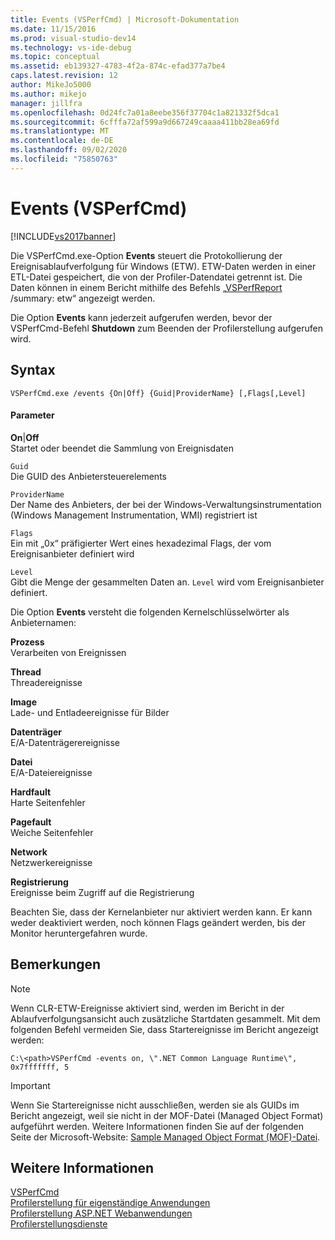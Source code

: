 ```yaml
---
title: Events (VSPerfCmd) | Microsoft-Dokumentation
ms.date: 11/15/2016
ms.prod: visual-studio-dev14
ms.technology: vs-ide-debug
ms.topic: conceptual
ms.assetid: eb139327-4783-4f2a-874c-efad377a7be4
caps.latest.revision: 12
author: MikeJo5000
ms.author: mikejo
manager: jillfra
ms.openlocfilehash: 0d24fc7a01a8eebe356f37704c1a821332f5dca1
ms.sourcegitcommit: 6cfffa72af599a9d667249caaaa411bb28ea69fd
ms.translationtype: MT
ms.contentlocale: de-DE
ms.lasthandoff: 09/02/2020
ms.locfileid: "75850763"
---
```

# <a name="events-vsperfcmd"></a>Events (VSPerfCmd)
[!INCLUDE[vs2017banner](../includes/vs2017banner.md)]

Die VSPerfCmd.exe-Option **Events** steuert die Protokollierung der Ereignisablaufverfolgung für Windows (ETW). ETW-Daten werden in einer ETL-Datei gespeichert, die von der Profiler-Datendatei getrennt ist. Die Daten können in einem Bericht mithilfe des Befehls „[VSPerfReport ](../profiling/vsperfreport.md) /summary: etw“ angezeigt werden.  
  
 Die Option **Events** kann jederzeit aufgerufen werden, bevor der VSPerfCmd-Befehl **Shutdown** zum Beenden der Profilerstellung aufgerufen wird.  
  
## <a name="syntax"></a>Syntax  
  
```  
VSPerfCmd.exe /events {On|Off} {Guid|ProviderName} [,Flags[,Level]  
```  
  
#### <a name="parameters"></a>Parameter  
 **On**|**Off**  
 Startet oder beendet die Sammlung von Ereignisdaten  
  
 `Guid`  
 Die GUID des Anbietersteuerelements  
  
 `ProviderName`  
 Der Name des Anbieters, der bei der Windows-Verwaltungsinstrumentation (Windows Management Instrumentation, WMI) registriert ist  
  
 `Flags`  
 Ein mit „0x“ präfigierter Wert eines hexadezimal Flags, der vom Ereignisanbieter definiert wird  
  
 `Level`  
 Gibt die Menge der gesammelten Daten an. `Level` wird vom Ereignisanbieter definiert.  
  
 Die Option **Events** versteht die folgenden Kernelschlüsselwörter als Anbieternamen:  
  
 **Prozess**  
 Verarbeiten von Ereignissen  
  
 **Thread**  
 Threadereignisse  
  
 **Image**  
 Lade- und Entladeereignisse für Bilder  
  
 **Datenträger**  
 E/A-Datenträgerereignisse  
  
 **Datei**  
 E/A-Dateiereignisse  
  
 **Hardfault**  
 Harte Seitenfehler  
  
 **Pagefault**  
 Weiche Seitenfehler  
  
 **Network**  
 Netzwerkereignisse  
  
 **Registrierung**  
 Ereignisse beim Zugriff auf die Registrierung  
  
 Beachten Sie, dass der Kernelanbieter nur aktiviert werden kann. Er kann weder deaktiviert werden, noch können Flags geändert werden, bis der Monitor heruntergefahren wurde.  
  
## <a name="remarks"></a>Bemerkungen  
  
> [!NOTE]
> Wenn CLR-ETW-Ereignisse aktiviert sind, werden im Bericht in der Ablaufverfolgungsansicht auch zusätzliche Startdaten gesammelt. Mit dem folgenden Befehl vermeiden Sie, dass Startereignisse im Bericht angezeigt werden:  
  
```  
C:\<path>VSPerfCmd -events on, \".NET Common Language Runtime\", 0x7fffffff, 5  
```  
  
> [!IMPORTANT]
> Wenn Sie Startereignisse nicht ausschließen, werden sie als GUIDs im Bericht angezeigt, weil sie nicht in der MOF-Datei (Managed Object Format) aufgeführt werden. Weitere Informationen finden Sie auf der folgenden Seite der Microsoft-Website: [Sample Managed Object Format (MOF)-Datei](https://msdn.microsoft.com/library/default.aspx).  
  
## <a name="see-also"></a>Weitere Informationen  
 [VSPerfCmd](../profiling/vsperfcmd.md)   
 [Profilerstellung für eigenständige Anwendungen](../profiling/command-line-profiling-of-stand-alone-applications.md)   
 [Profilerstellung ASP.NET Webanwendungen](../profiling/command-line-profiling-of-aspnet-web-applications.md)   
 [Profilerstellungsdienste](../profiling/command-line-profiling-of-services.md)
